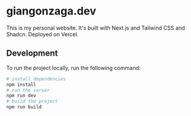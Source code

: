 # giangonzaga.dev

This is my personal website. It's built with Next.js and Tailwind CSS and Shadcn. Deployed on Vercel.

## Development
To run the project locally, run the following command:

```bash
# install dependencies
npm install 
# run the server
npm run dev
# build the project
npm run build
```

